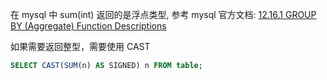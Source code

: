 在 mysql 中 sum(int) 返回的是浮点类型, 参考 mysql 官方文档:
[12.16.1 GROUP BY (Aggregate) Function Descriptions](http://dev.mysql.com/doc/refman/5.0/en/group-by-functions.html)

如果需要返回整型，需要使用 CAST
```sql
SELECT CAST(SUM(n) AS SIGNED) n FROM table;
```
